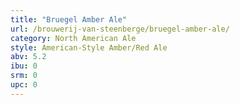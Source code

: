 ```yaml
---
title: "Bruegel Amber Ale"
url: /brouwerij-van-steenberge/bruegel-amber-ale/
category: North American Ale
style: American-Style Amber/Red Ale
abv: 5.2
ibu: 0
srm: 0
upc: 0
---
```


